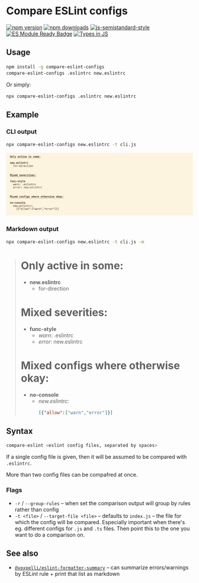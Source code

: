 # Compare ESLint configs

[![npm version](https://img.shields.io/npm/v/compare-eslint-configs.svg?style=flat)](https://www.npmjs.com/package/compare-eslint-configs)
[![npm downloads](https://img.shields.io/npm/dm/compare-eslint-configs.svg?style=flat)](https://www.npmjs.com/package/compare-eslint-configs)
[![js-semistandard-style](https://img.shields.io/badge/code%20style-semistandard-brightgreen.svg)](https://github.com/voxpelli/eslint-config)
[![ES Module Ready Badge](https://img.shields.io/badge/es%20module%20ready-yes-success.svg)](https://esmodules.dev/)
[![Types in JS](https://img.shields.io/badge/types_in_js-yes-brightgreen)](https://github.com/voxpelli/types-in-js)

## Usage

```bash
npm install -g compare-eslint-configs
compare-eslint-configs .eslintrc new.eslintrc
```

Or simply:

```bash
npx compare-eslint-configs .eslintrc new.eslintrc
```

## Example

### CLI output

```bash
npx compare-eslint-configs new.eslintrc -t cli.js
```

![CLI output](docs/cli-output2.png)

### Markdown output

```bash
npx compare-eslint-configs new.eslintrc -t cli.js -m
```

> # Only active in some:
>
> * **new.eslintrc**
>   * for-direction
>
>
> # Mixed severities:
>
> * **func-style**
>   * _warn_: .eslintrc
>   * _error_: new.eslintrc
>
>
> # Mixed configs where otherwise okay:
>
> * **no-console**
>   * _new.eslintrc_:
>     ```json
>     [{"allow":["warn","error"]}]
>     ```

## Syntax

```bash
compare-eslint <eslint config files, separated by spaces>
```

If a single config file is given, then it will be assumed to be compared with `.eslintrc`.

More than two config files can be compafred at once.

### Flags

* `-r` / `--group-rules` – when set the comparison output will group by rules rather than config
* `-t <file>` / `--target-file <file>` – defaults to `index.js` – the file for which the config will be compared. Especially important when there's eg. different configs for `.js` and `.ts` files. Then point this to the one you want to do a comparison on.

## See also

* [`@voxpelli/eslint-formatter-summary`](https://github.com/voxpelli/eslint-formatter-summary) – can summarize errors/warnings by ESLint rule + print that list as markdown

